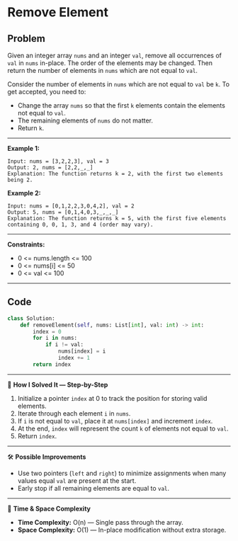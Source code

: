# Remove Element

## Problem
Given an integer array `nums` and an integer `val`, remove all occurrences of `val` in `nums` in-place. The order of the elements may be changed. Then return the number of elements in `nums` which are not equal to `val`.  

Consider the number of elements in `nums` which are not equal to `val` be `k`. To get accepted, you need to:  
- Change the array `nums` so that the first `k` elements contain the elements not equal to `val`.  
- The remaining elements of `nums` do not matter.  
- Return `k`.

---

**Example 1:**
```
Input: nums = [3,2,2,3], val = 3
Output: 2, nums = [2,2,_,_]
Explanation: The function returns k = 2, with the first two elements being 2.
```

**Example 2:**
```
Input: nums = [0,1,2,2,3,0,4,2], val = 2
Output: 5, nums = [0,1,4,0,3,_,_,_]
Explanation: The function returns k = 5, with the first five elements containing 0, 0, 1, 3, and 4 (order may vary).
```

---

**Constraints:**
- 0 <= nums.length <= 100
- 0 <= nums[i] <= 50
- 0 <= val <= 100

---

## Code
```python
class Solution:
    def removeElement(self, nums: List[int], val: int) -> int:
        index = 0
        for i in nums:
            if i != val:
                nums[index] = i
                index += 1
        return index
```

---

🧩 **How I Solved It — Step-by-Step**  
1. Initialize a pointer `index` at 0 to track the position for storing valid elements.  
2. Iterate through each element `i` in `nums`.  
3. If `i` is not equal to `val`, place it at `nums[index]` and increment `index`.  
4. At the end, `index` will represent the count `k` of elements not equal to `val`.  
5. Return `index`.

---

🛠️ **Possible Improvements**  
- Use two pointers (`left` and `right`) to minimize assignments when many values equal `val` are present at the start.  
- Early stop if all remaining elements are equal to `val`.

---

🧠 **Time & Space Complexity**  
- **Time Complexity:** O(n) — Single pass through the array.  
- **Space Complexity:** O(1) — In-place modification without extra storage.
